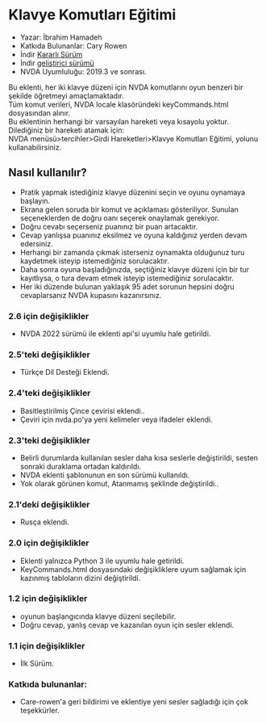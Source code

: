 # Klavye Komutları Eğitimi #

*	Yazar: İbrahim Hamadeh  
*	Katkıda Bulunanlar: Cary Rowen  
*	İndir [Kararlı Sürüm][1]  
*	İndir [geliştirici sürümü][2]  
*	NVDA Uyumluluğu: 2019.3 ve sonrası.  

Bu eklenti, her iki klavye düzeni  için NVDA komutlarını oyun benzeri bir şekilde öğretmeyi amaçlamaktadır.  
Tüm komut verileri, NVDA locale klasöründeki keyCommands.html dosyasından alınır.  
Bu eklentinin herhangi bir varsayılan hareketi veya kısayolu yoktur.  
Dilediğiniz bir hareketi atamak için:  
NVDA menüsü>tercihler>Girdi Hareketleri>Klavye Komutları Eğitimi, yolunu kullanabilirsiniz.

## Nasıl kullanılır? ##

*	Pratik yapmak istediğiniz klavye düzenini seçin ve oyunu oynamaya başlayın.  
*	Ekrana gelen soruda bir komut ve açıklaması gösteriliyor. Sunulan seçeneklerden de doğru oanı seçerek onaylamak gerekiyor.  
*	Doğru cevabı seçerseniz puanınız bir puan artacaktır.  
*	Cevap yanlışsa puanınız eksilmez ve oyuna kaldığınız yerden devam edersiniz.  
*	Herhangi bir zamanda çıkmak isterseniz oynamakta olduğunuz turu kaydetmek isteyip istemediğiniz sorulacaktır.  
*	Daha sonra oyuna başladığınızda, seçtiğiniz klavye düzeni için bir tur kayıtlıysa, o tura devam etmek isteyip istemediğiniz sorulacaktır.  
*	Her iki düzende bulunan yaklaşık 95 adet sorunun hepsini doğru   cevaplarsanız NVDA kupasını kazanırsınız.  

### 2.6 için değişiklikler ###

*	NVDA 2022 sürümü ile eklenti api'si uyumlu hale getirildi.

### 2.5'teki değişiklikler ###

*	Türkçe Dil Desteği Eklendi.

### 2.4'teki değişiklikler ###

*	Basitleştirilmiş Çince çevirisi eklendi..  
*	Çeviri için nvda.po'ya yeni kelimeler veya ifadeler eklendi.  

### 2.3'teki değişiklikler ###

*	Belirli durumlarda kullanılan sesler daha kısa seslerle değiştirildi, sesten sonraki duraklama ortadan kaldırıldı.  
*	NVDA eklenti şablonunun en son sürümü kullanıldı.  
*	Yok olarak görünen komut, Atanmamış şeklinde değiştirildi..  

### 2.1'deki değişiklikler ###

*	Rusça eklendi.  

### 2.0 için değişiklikler ###

*	Eklenti yalnızca Python 3 ile uyumlu hale getirildi.  
*	KeyCommands.html dosyasındaki değişikliklere uyum sağlamak için kazınmış tabloların dizini değiştirildi.  

### 1.2 için değişiklikler ###

*	oyunun başlangıcında klavye düzeni seçilebilir.  
*	Doğru cevap, yanlış cevap ve kazanılan oyun için sesler eklendi.  

### 1.1 için değişiklikler ###

*	İlk Sürüm.  

### Katkıda bulunanlar: ###

*	Care-rowen'a geri bildirimi ve eklentiye yeni sesler sağladığı için çok teşekkürler.  

[1]: https://github.com/ibrahim-s/trainingNvdaCommands/releases/download/2.5/trainingKeyboardCommands-2.5.nvda-addon

[2]: https://github.com/ibrahim-s/trainingNvdaCommands/releases/download/2.5-dev/trainingKeyboardCommands-2.5-dev.nvda-addon

[3]: https://github.com/ibrahim-s/trainingNvdaCommands/releases/download/v1.3dev/trainingKeyboardCommands-1.3-dev.nvda-addon